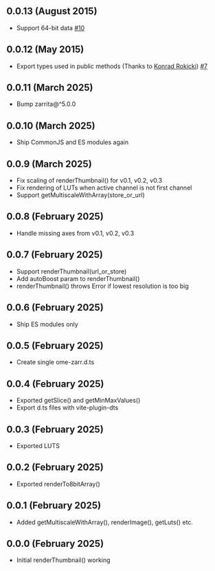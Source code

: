 
0.0.13 (August 2015)
--------------------

- Support 64-bit data [#10](https://github.com/BioNGFF/ome-zarr.js/pull/10)

0.0.12 (May 2015)
-----------------

- Export types used in public methods (Thanks to [Konrad Rokicki](https://github.com/krokicki)) [#7](https://github.com/BioNGFF/ome-zarr.js/pull/7)

0.0.11 (March 2025)
-------------------

- Bump zarrita@^5.0.0

0.0.10 (March 2025)
-------------------

- Ship CommonJS and ES modules again

0.0.9 (March 2025)
------------------

- Fix scaling of renderThumbnail() for v0.1, v0.2, v0.3
- Fix rendering of LUTs when active channel is not first channel
- Support getMultiscaleWithArray(store_or_url)

0.0.8 (February 2025)
---------------------

- Handle missing axes from v0.1, v0.2, v0.3

0.0.7 (February 2025)
---------------------

- Support renderThumbnail(url_or_store)
- Add autoBoost param to renderThumbnail()
- renderThumbnail() throws Error if lowest resolution is too big

0.0.6 (February 2025)
---------------------

- Ship ES modules only

0.0.5 (February 2025)
---------------------

- Create single ome-zarr.d.ts

0.0.4 (February 2025)
---------------------

- Exported getSlice() and getMinMaxValues()
- Export d.ts files with vite-plugin-dts

0.0.3 (February 2025)
---------------------

- Exported LUTS

0.0.2 (February 2025)
---------------------

- Exported renderTo8bitArray()

0.0.1 (February 2025)
---------------------

- Added getMultiscaleWithArray(), renderImage(), getLuts() etc.

0.0.0 (February 2025)
---------------------

- Initial renderThumbnail() working
